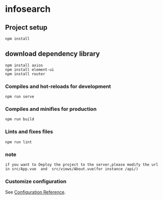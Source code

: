 # infosearch

## Project setup
```
npm install
```
## download dependency library
```
npm install axios
npm install element-ui
npm install router
```
### Compiles and hot-reloads for development
```
npm run serve
```

### Compiles and minifies for production
```
npm run build
```

### Lints and fixes files
```
npm run lint
```
### note
```
if you want to Deploy the project to the server,please modify the url in src/App.vue  and  src/views/About.vue(for instance /api/)  
```
### Customize configuration
See [Configuration Reference](https://cli.vuejs.org/config/).
